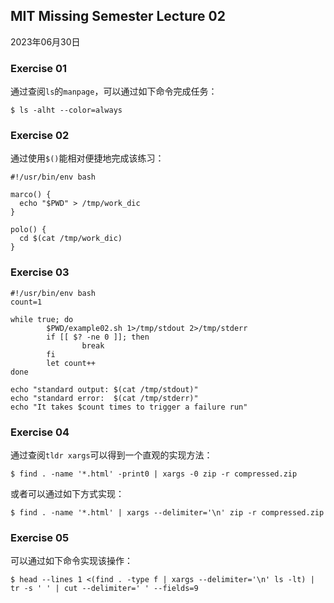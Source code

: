 ## MIT Missing Semester Lecture 02

2023年06月30日

### Exercise 01

通过查阅`ls`的`manpage`，可以通过如下命令完成任务：

```shell
$ ls -alht --color=always
```

### Exercise 02

通过使用`$()`能相对便捷地完成该练习：

```shell
#!/usr/bin/env bash

marco() {
  echo "$PWD" > /tmp/work_dic
}

polo() {
  cd $(cat /tmp/work_dic)
}
```

### Exercise 03

```shell
#!/usr/bin/env bash
count=1

while true; do
        $PWD/example02.sh 1>/tmp/stdout 2>/tmp/stderr
        if [[ $? -ne 0 ]]; then
                break
        fi
        let count++
done

echo "standard output: $(cat /tmp/stdout)"
echo "standard error:  $(cat /tmp/stderr)"
echo "It takes $count times to trigger a failure run"
```

### Exercise 04

通过查阅`tldr xargs`可以得到一个直观的实现方法：

```shell
$ find . -name '*.html' -print0 | xargs -0 zip -r compressed.zip
```

或者可以通过如下方式实现：

```shell
$ find . -name '*.html' | xargs --delimiter='\n' zip -r compressed.zip
```

### Exercise 05

可以通过如下命令实现该操作：

```shell
$ head --lines 1 <(find . -type f | xargs --delimiter='\n' ls -lt) | tr -s ' ' | cut --delimiter=' ' --fields=9
```



